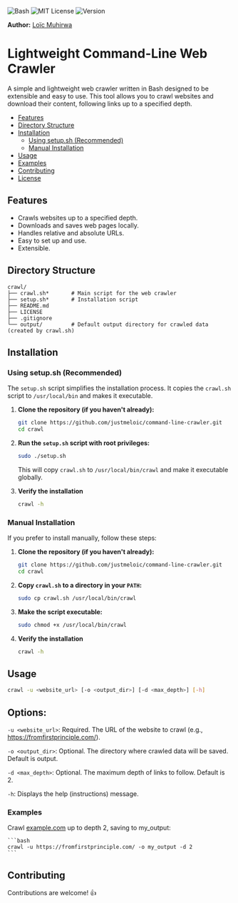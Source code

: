 ![Bash](https://img.shields.io/badge/language-Bash-green.svg) ![MIT License](https://img.shields.io/badge/license-MIT-blue.svg) ![Version](https://img.shields.io/badge/version-1.0.0-blue.svg)

**Author:** [Loïc Muhirwa](https://github.com/justmeloic/)

# Lightweight Command-Line Web Crawler

A simple and lightweight web crawler written in Bash designed to be extensible and easy to use. This tool allows you to crawl websites and download their content, following links up to a specified depth.

- [Features](#features)
- [Directory Structure](#directory-structure)
- [Installation](#installation)
  - [Using setup.sh (Recommended)](#using-setupsh-recommended)
  - [Manual Installation](#manual-installation)
- [Usage](#usage)
- [Examples](#examples)
- [Contributing](#contributing)
- [License](#license)

## Features

- Crawls websites up to a specified depth.
- Downloads and saves web pages locally.
- Handles relative and absolute URLs.
- Easy to set up and use.
- Extensible.

## Directory Structure

```
crawl/
├── crawl.sh*       # Main script for the web crawler
├── setup.sh*       # Installation script
├── README.md
├── LICENSE
├── .gitignore
└── output/         # Default output directory for crawled data (created by crawl.sh)
```

## Installation

### Using setup.sh (Recommended)

The `setup.sh` script simplifies the installation process. It copies the `crawl.sh` script to `/usr/local/bin` and makes it executable.

1.  **Clone the repository (if you haven't already):**

    ```bash
    git clone https://github.com/justmeloic/command-line-crawler.git
    cd crawl
    ```

2.  **Run the `setup.sh` script with root privileges:**

    ```bash
    sudo ./setup.sh
    ```

    This will copy `crawl.sh` to `/usr/local/bin/crawl` and make it executable globally.

3.  **Verify the installation**

    ```bash
    crawl -h
    ```

### Manual Installation

If you prefer to install manually, follow these steps:

1.  **Clone the repository (if you haven't already):**

    ```bash
    git clone https://github.com/justmeloic/command-line-crawler.git
    cd crawl
    ```

2.  **Copy `crawl.sh` to a directory in your `PATH`:**

    ```bash
    sudo cp crawl.sh /usr/local/bin/crawl
    ```

3.  **Make the script executable:**

    ```bash
    sudo chmod +x /usr/local/bin/crawl
    ```

4.  **Verify the installation**

    ```bash
    crawl -h
    ```

## Usage

```bash
crawl -u <website_url> [-o <output_dir>] [-d <max_depth>] [-h]
```

## Options:

`-u <website_url>`: Required. The URL of the website to crawl (e.g., https://fromfirstprinciple.com/).

`-o <output_dir>`: Optional. The directory where crawled data will be saved. Default is output.

`-d <max_depth>`: Optional. The maximum depth of links to follow. Default is 2.

`-h`: Displays the help (instructions) message.

### Examples

Crawl [example.com](https://fromfirstprinciple.com/) up to depth 2, saving to my_output:

    ```bash
    crawl -u https://fromfirstprinciple.com/ -o my_output -d 2
    ```

## Contributing

Contributions are welcome! 👍
